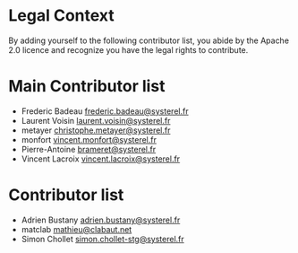 # Legal Context
By adding yourself to the following contributor list,
you abide by the Apache 2.0 licence and recognize you have
the legal rights to contribute.

# Main Contributor list
* Frederic Badeau <frederic.badeau@systerel.fr>
* Laurent Voisin <laurent.voisin@systerel.fr>
* metayer <christophe.metayer@systerel.fr>
* monfort <vincent.monfort@systerel.fr>
* Pierre-Antoine <brameret@systerel.fr>
* Vincent Lacroix <vincent.lacroix@systerel.fr>

# Contributor list
* Adrien Bustany <adrien.bustany@systerel.fr>
* matclab <mathieu@clabaut.net>
* Simon Chollet <simon.chollet-stg@systerel.fr>
